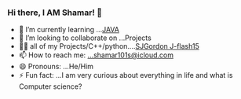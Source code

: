 ### Hi there, I AM Shamar! 👋

- 🔭 I’m currently learning ...[JAVA](https://github.com/J-flash15/Program-Design-and-Abstraction-Java-)
- 👯 I’m looking to collaborate on ...Projects
- 👨‍💻 all of my Projects/C++/python....[SJGordon
J-flash15](https://github.com/J-flash15)
- 📫 How to reach me: ...shamar101s@icloud.com
- 😄 Pronouns: ...He/Him
- ⚡ Fun fact: ...I am very curious about everything in life and what is Computer science?

